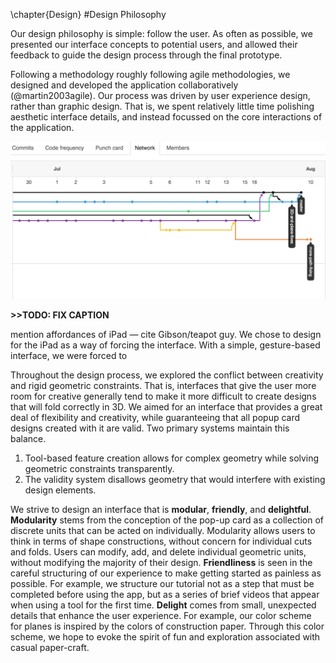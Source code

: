 \chapter{Design}
#Design Philosophy

Our design philosophy is simple: follow the user.  As often as possible, we presented our interface concepts to potential users, and allowed their feedback to guide the design process through the final prototype.

Following a methodology roughly following agile methodologies, we designed and developed the application collaboratively (@martin2003agile).  Our process was driven by user experience design, rather than graphic design.  That is, we spent relatively little time polishing aesthetic interface details, and instead focussed on the core interactions of the application.

![To collaborate, we used .  ](figures/30_UI_Design_Philosophy/gitflow.png) 

**>>TODO: FIX CAPTION**

mention affordances of iPad — cite Gibson/teapot guy.  We chose to design for the iPad as a way of forcing the interface.  With a simple, gesture-based interface, we were forced to 

Throughout the design process, we explored the conflict between creativity and rigid geometric constraints.  That is, interfaces that give the user more room for creative generally tend to make it more difficult to create designs that will fold correctly in 3D.  We aimed for an interface that provides a great deal of flexibility and creativity, while guaranteeing that all popup card designs created with it are valid.  Two primary systems maintain this balance. 

1) Tool-based feature creation allows for complex geometry while solving geometric constraints transparently.
2) The validity system disallows geometry that would interfere with existing design elements.

We strive to design an interface that is **modular**, **friendly**, and **delightful**.  **Modularity** stems from the conception of the pop-up card as a collection of discrete units that can be acted on individually.  Modularity allows users to think in terms of shape constructions, without concern for individual cuts and folds.  Users can modify, add, and delete individual geometric units, without modifying the majority of their design.  **Friendliness** is seen in the careful structuring of our experience to make getting started as painless as possible.  For example, we structure our tutorial not as a step that must be completed before using the app, but as a series of brief videos that appear when using a tool for the first time.  **Delight** comes from small, unexpected details that enhance the user experience.  For example, our color scheme for planes is inspired by the colors of construction paper.  Through this color scheme, we hope to evoke the spirit of fun and exploration associated with casual paper-craft. 

